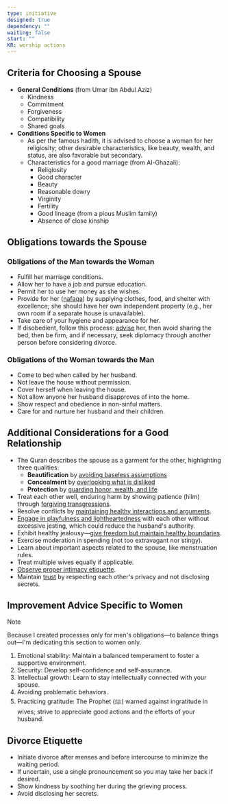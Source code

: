 ```yaml
---
type: initiative
designed: true
dependency: ""
waiting: false
start: ""
KR: worship actions
---
```


## Criteria for Choosing a Spouse

* **General Conditions** (from Umar ibn Abdul Aziz)
    * Kindness
    * Commitment
    * Forgiveness
    * Compatibility
    * Shared goals
* **Conditions Specific to Women**
    * As per the famous hadith, it is advised to choose a woman for her religiosity; other desirable characteristics, like beauty, wealth, and status, are also favorable but secondary.
    * Characteristics for a good marriage (from Al-Ghazali):
        * Religiosity
        * Good character
        * Beauty
        * Reasonable dowry
        * Virginity
        * Fertility
        * Good lineage (from a pious Muslim family)
        * Absence of close kinship

## Obligations towards the Spouse

### Obligations of the Man towards the Woman

* Fulfill her marriage conditions.
* Allow her to have a job and pursue education.
* Permit her to use her money as she wishes.
* Provide for her ([nafaqa](Processes/Spend%20as%20needed%20when%20needed.md)) by supplying clothes, food, and shelter with excellence; she should have her own independent property (e.g., her own room if a separate house is unavailable).
* Take care of your hygiene and appearance for her.
* If disobedient, follow this process: [advise](Processes/Advice%20and%20admonishment.md) her, then avoid sharing the bed, then be firm, and if necessary, seek diplomacy through another person before considering divorce.

### Obligations of the Woman towards the Man

* Come to bed when called by her husband.
* Not leave the house without permission.
* Cover herself when leaving the house.
* Not allow anyone her husband disapproves of into the home.
* Show respect and obedience in non-sinful matters.
* Care for and nurture her husband and their children.

## Additional Considerations for a Good Relationship

* The Quran describes the spouse as a garment for the other, highlighting three qualities:
    * **Beautification** by [avoiding baseless assumptions](Processes/Avoid%20baseless%20assumptions.md)
    * **Concealment** by [overlooking what is disliked](Processes/Overlook%20what%20is%20disliked.md)
    * **Protection** by [guarding honor, wealth, and life](Processes/Protect%20and%20don't%20harm%20honor,%20wealth%20and%20life.md)
* Treat each other well, enduring harm by showing patience (hilm) through [forgiving transgressions](Processes/Accept%20accusations%20or%20forgive%20transgressions%20against%20you.md).
* Resolve conflicts by [maintaining healthy interactions and arguments](Processes/Managing%20difference%20of%20opinion.md).
* [Engage in playfulness and lightheartedness](Processes/Love%20playfully%20and%20support.md) with each other without excessive jesting, which could reduce the husband's authority.
* Exhibit healthy jealousy—[give freedom but maintain healthy boundaries](Processes/Give%20the%20spouse%20freedom%20but%20have%20healthy%20jealousy.md).
* Exercise moderation in spending (not too extravagant nor stingy).
* Learn about important aspects related to the spouse, like menstruation rules.
* Treat multiple wives equally if applicable.
* [Observe proper intimacy etiquette](Processes/Observe%20sexual%20ettiquette.md).
* Maintain [trust](Processes/Honesty,%20Trust%20and%20figurative%20language.md) by respecting each other's privacy and not disclosing secrets.

## Improvement Advice Specific to Women

> [!note]
> 
> 
> Because I created processes only for men's obligations—to balance things out—I'm dedicating this section to women only.
> 


1. Emotional stability: Maintain a balanced temperament to foster a supportive environment.
2. Security: Develop self-confidence and self-assurance.
3. Intellectual growth: Learn to stay intellectually connected with your spouse.
4. Avoiding problematic behaviors.
5. Practicing gratitude: The Prophet (ﷺ) warned against ingratitude in wives; strive to appreciate good actions and the efforts of your husband.

## Divorce Etiquette

* Initiate divorce after menses and before intercourse to minimize the waiting period.
* If uncertain, use a single pronouncement so you may take her back if desired.
* Show kindness by soothing her during the grieving process.
* Avoid disclosing her secrets.
